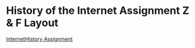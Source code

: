 # History of the Internet Assignment Z & F Layout
[InternetHistory Assignment](internethistoryassignment.eastus.azurecontainer.io)